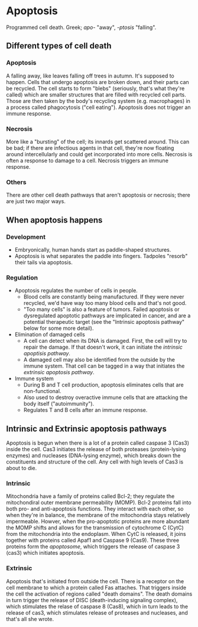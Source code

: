 # Apoptosis
Programmed cell death. Greek; *apo-* "away", *-ptosis* "falling".
## Different types of cell death
### Apoptosis
A falling away, like leaves falling off trees in autumn. It's supposed to happen. Cells that undergo apoptosis are broken down, and their parts can be recycled. The cell starts to form "blebs" (seriously, that's what they're called) which are smaller structures that are filled with recycled cell parts. Those are then taken by the body's recycling system (e.g. macrophages) in a process called phagocytosis ("cell eating"). Apoptosis does not trigger an immune response.
### Necrosis
More like a "bursting" of the cell; its innards get scattered around. This can be bad; if there are infectious agents in that cell, they're now floating around intercellularly and could get incorporated into more cells. Necrosis is often a response to damage to a cell. Necrosis triggers an immune response.
### Others
There are other cell death pathways that aren't apoptosis or necrosis; there are just two major ways.
## When apoptosis happens
### Development
- Embryonically, human hands start as paddle-shaped structures.
- Apoptosis is what separates the paddle into fingers. Tadpoles "resorb" their tails via apoptosis.
### Regulation
- Apoptosis regulates the number of cells in people.
  - Blood cells are constantly being manufactured. If they were never recycled, we'd have way too many blood cells and that's not good.
  - "Too many cells" is also a feature of tumors. Failed apoptosis or dysregulated apoptotic pathways are implicated in cancer, and are a potential therapeutic target (see the "Intrinsic apoptosis pathway" below for some more detail).
- Elimination of damaged cells
  - A cell can detect when its DNA is damaged. First, the cell will try to repair the damage. If that doesn't work, it can initiate the *intrinsic apoptisis pathway*.
  - A damaged cell may also be identified from the outside by the immune system. That cell can be tagged in a way that initiates the *extrinsic apoptosis pathway*.
- Immune system
  - During B and T cell production, apoptosis eliminates cells that are non-functional.
  - Also used to destroy overactive immune cells that are attacking the body itself ("autoimmunity").
  - Regulates T and B cells after an immune response.
## Intrinsic and Extrinsic apoptosis pathways
Apoptosis is begun when there is a lot of a protein called caspase 3 (Cas3) inside the cell. Cas3 initiates the release of both proteases (protein-lysing enzymes) and nucleases (DNA-lysing enzyme), which breaks down the constituents and structure of the cell. Any cell with high levels of Cas3 is about to die.
### Intrinsic
Mitochondria have a family of proteins called Bcl-2; they regulate the mitochondiral outer membrane permeability (MOMP). Bcl-2 proteins fall into both pro- and anti-apoptosis functions. They interact with each other, so when they're in balance, the membrane of the mitochondria stays relatively impermeable. Howver, when the pro-apoptotic proteins are more abundant the MOMP shifts and allows for the transmission of cytochrome C (CytC) from the mitochondria into the endoplasm. When CytC is released, it joins together with proteins called Apaf1 and Caspase 9 (Cas9). These three proteins form the *apoptosome*, which triggers the release of caspase 3 (cas3) which initiates apoptosis.
### Extrinsic
Apoptosis that's initiated from outside the cell. There is a receptor on the cell membrane to which a protein called Fas attaches. That triggers inside the cell the activation of regions called "death domains". The death domains in turn trigger the release of DISC (death-inducing signaling complex), which stimulates the relase of caspase 8 (Cas8), which in turn leads to the release of cas3, which stimulates release of proteases and nucleases, and that's all she wrote.

